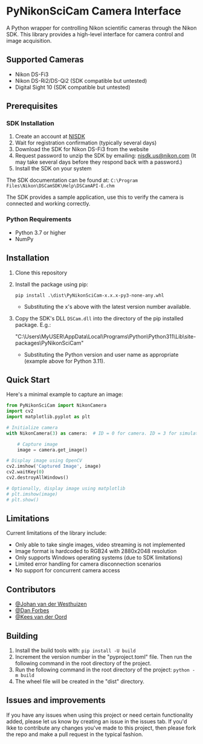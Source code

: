 # PyNikonSciCam Camera Interface

A Python wrapper for controlling Nikon scientific cameras through the Nikon SDK. This library provides a high-level interface for camera control and image acquisition.

## Supported Cameras

- Nikon DS-Fi3
- Nikon DS-Ri2/DS-Qi2 (SDK compatible but untested)
- Digital Sight 10 (SDK compatible but untested)

## Prerequisites

### SDK Installation

1. Create an account at [NISDK](https://nisdk.recollective.com/microscopes)
2. Wait for registration confirmation (typically several days)
3. Download the SDK for Nikon DS-Fi3 from the website
4. Request password to unzip the SDK by emailing: nisdk.us@nikon.com (It may take several days before they respond back with a password.)
5. Install the SDK on your system

The SDK documentation can be found at: `C:\Program Files\Nikon\DSCamSDK\Help\DSCamAPI-E.chm`

The SDK provides a sample application, use this to verify the camera is connected and working correctly.

### Python Requirements

- Python 3.7 or higher
- NumPy

## Installation

1. Clone this repository
2. Install the package using pip:
    
    `pip install .\dist\PyNikonSciCam-x.x.x-py3-none-any.whl`
    - Substituting the x's above with the latest version number available.
 
3. Copy the SDK's DLL `DSCam.dll` into the directory of the pip installed package. E.g.: 

    "C:\Users\MyUSER\AppData\Local\Programs\Python\Python311\Lib\site-packages\PyNikonSciCam"
    - Substituting the Python version and user name as appropriate (example above for Python 3.11).

## Quick Start

Here's a minimal example to capture an image:

```Python
from PyNikonSciCam import NikonCamera
import cv2
import matplotlib.pyplot as plt

# Initialize camera
with NikonCamera(3) as camera:  # ID = 0 for camera. ID = 3 for simulator

    # Capture image
    image = camera.get_image()

# Display image using OpenCV
cv2.imshow('Captured Image', image)
cv2.waitKey(0)
cv2.destroyAllWindows()

# Optionally, display image using matplotlib
# plt.imshow(image)
# plt.show()
```

## Limitations

Current limitations of the library include:

- Only able to take single images, video streaming is not implemented
- Image format is hardcoded to RGB24 with 2880x2048 resolution
- Only supports Windows operating systems (due to SDK limitations)
- Limited error handling for camera disconnection scenarios
- No support for concurrent camera access


## Contributors
- [@Johan van der Westhuizen](https://github.com/JohanvdWesthuizen)
- [@Dan Forbes](https://github.com/Daniel-Forbes-HWU)
- [@Kees van der Oord](https://github.com/Kees-van-der-Oord-Nikon)


## Building
  1. Install the build tools with: `pip install -U build`
  2. Increment the version number in the "pyproject.toml" file. Then run the following command in the root directory of the project. 
  3. Run the following command in the root directory of the project: `python -m build`
  4. The wheel file will be created in the "dist" directory.

## Issues and improvements
If you have any issues when using this project or need certain functionality added, please let us know by creating an issue in the issues tab.
If you'd lkke to contribute any changes you've made to this project, then please fork the repo and make a pull request in the typical fashion.

